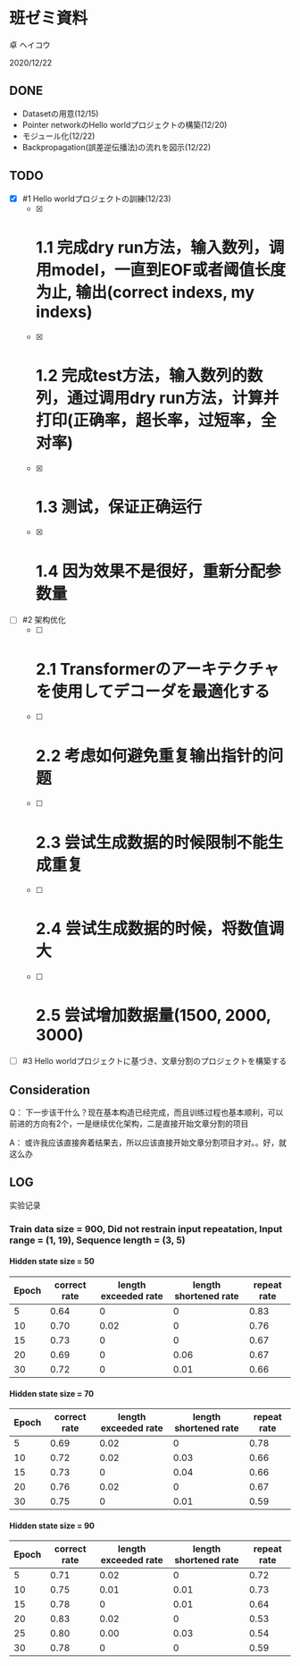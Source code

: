 # 班ゼミ資料
卓 ヘイコウ

2020/12/22

## DONE
* Datasetの用意(12/15)
* Pointer networkのHello worldプロジェクトの構築(12/20)
* モジュール化(12/22)
* Backpropagation(誤差逆伝播法)の流れを図示(12/22)

## TODO
- [X] #1 Hello worldプロジェクトの訓練(12/23)
  - [X] # 1.1 完成dry run方法，输入数列，调用model，一直到EOF或者阈值长度为止, 输出(correct indexs, my indexs)
  - [X] # 1.2 完成test方法，输入数列的数列，通过调用dry run方法，计算并打印(正确率，超长率，过短率，全对率)
  - [X] # 1.3 测试，保证正确运行
  - [X] # 1.4 因为效果不是很好，重新分配参数量
- [ ] #2 架构优化
  - [ ] # 2.1 Transformerのアーキテクチャを使用してデコーダを最適化する
  - [ ] # 2.2 考虑如何避免重复输出指针的问题
  - [ ] # 2.3 尝试生成数据的时候限制不能生成重复
  - [ ] # 2.4 尝试生成数据的时候，将数值调大
  - [ ] # 2.5 尝试增加数据量(1500, 2000, 3000)
- [ ] #3 Hello worldプロジェクトに基づき、文章分割のプロジェクトを構築する

## Consideration
Q： 下一步该干什么？现在基本构造已经完成，而且训练过程也基本顺利，可以前进的方向有2个，一是继续优化架构，二是直接开始文章分割的项目

A： 或许我应该直接奔着结果去，所以应该直接开始文章分割项目才对。。好，就这么办

## LOG

实验记录

### Train data size = 900, Did not restrain input repeatation, Input range = (1, 19), Sequence length = (3, 5)

#### Hidden state size = 50

|Epoch|correct rate|length exceeded rate|length shortened rate|repeat rate|
|----|----|----|----|----|
|5|0.64|0|0|0.83|
|10|0.70|0.02|0|0.76|
|15|0.73|0|0|0.67|
|20|0.69|0|0.06|0.67|
|30|0.72|0|0.01|0.66|

#### Hidden state size = 70

|Epoch|correct rate|length exceeded rate|length shortened rate|repeat rate|
|----|----|----|----|----|
|5|0.69|0.02|0|0.78|
|10|0.72|0.02|0.03|0.66|
|15|0.73|0|0.04|0.66|
|20|0.76|0.02|0|0.67|
|30|0.75|0|0.01|0.59|

#### Hidden state size = 90

|Epoch|correct rate|length exceeded rate|length shortened rate|repeat rate|
|----|----|----|----|----|
|5|0.71|0.02|0|0.72|
|10|0.75|0.01|0.01|0.73|
|15|0.78|0|0.01|0.64|
|20|0.83|0.02|0|0.53|
|25|0.80|0.00|0.03|0.54|
|30|0.78|0|0|0.59|

